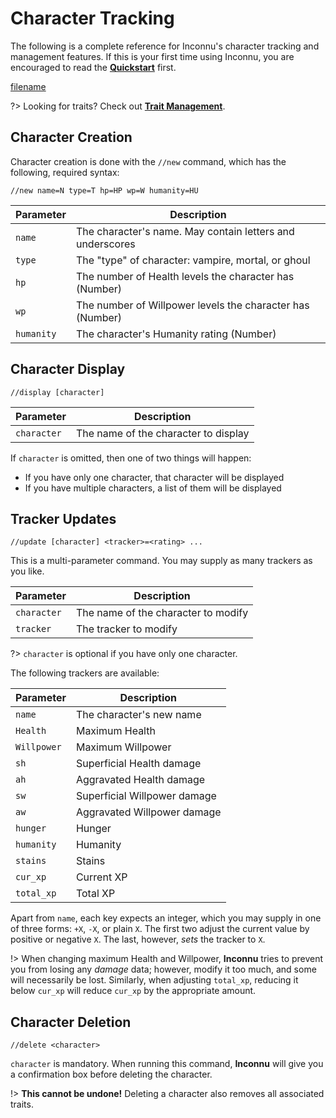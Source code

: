 # Character Tracking

The following is a complete reference for Inconnu's character tracking and management features. If this is your first time using Inconnu, you are encouraged to read the **[Quickstart](quickstart.md)** first.

[filename](includes/parameter-style.md ':include')

?> Looking for traits? Check out **[Trait Management](trait-management.md)**.


## Character Creation

Character creation is done with the `//new` command, which has the following, required syntax:

```
//new name=N type=T hp=HP wp=W humanity=HU

```

| Parameter  | Description                                               |
|------------|-----------------------------------------------------------|
| `name`     | The character's name. May contain letters and underscores |
| `type`     | The "type" of character: vampire, mortal, or ghoul        |
| `hp`       | The number of Health levels the character has (Number)    |
| `wp`       | The number of Willpower levels the character has (Number) |
| `humanity` | The character's Humanity rating (Number)                  |

## Character Display

```
//display [character]

```

| Parameter   | Description                                               |
|-------------|-----------------------------------------------------------|
| `character` | The name of the character to display                      |

If `character` is omitted, then one of two things will happen:

* If you have only one character, that character will be displayed
* If you have multiple characters, a list of them will be displayed

## Tracker Updates

```
//update [character] <tracker>=<rating> ...

```
This is a multi-parameter command. You may supply as many trackers as you like.

| Parameter   | Description                                               |
|-------------|-----------------------------------------------------------|
| `character` | The name of the character to modify                       |
| `tracker`   | The tracker to modify                                     |

?> `character` is optional if you have only one character.

The following trackers are available:

| Parameter   | Description                                               |
|-------------|-----------------------------------------------------------|
| `name`      | The character's new name                                  |
| `Health`    | Maximum Health                                            |
| `Willpower` | Maximum Willpower                                         |
| `sh`        | Superficial Health damage                                 |
| `ah`        | Aggravated Health damage                                  |
| `sw`        | Superficial Willpower damage                              |
| `aw`        | Aggravated Willpower damage                               |
| `hunger`    | Hunger                                                    |
| `humanity`  | Humanity                                                  |
| `stains`    | Stains                                                    |
| `cur_xp`    | Current XP                                                |
| `total_xp`  | Total XP                                                  |

Apart from `name`, each key expects an integer, which you may supply in one of three forms: `+X`, `-X`, or plain `X`. The first two adjust the current value by positive or negative `X`. The last, however, *sets* the tracker to `X`.

!> When changing maximum Health and Willpower, **Inconnu** tries to prevent you from losing any *damage* data; however, modify it too much, and some will necessarily be lost. Similarly, when adjusting `total_xp`, reducing it below `cur_xp` will reduce `cur_xp` by the appropriate amount.

## Character Deletion

```
//delete <character>

```
`character` is mandatory. When running this command, **Inconnu** will give you a confirmation box before deleting the character.

!> **This cannot be undone!** Deleting a character also removes all associated traits.
